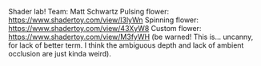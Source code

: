 Shader lab!
Team: Matt Schwartz
Pulsing flower: https://www.shadertoy.com/view/l3lyWn
Spinning flower: https://www.shadertoy.com/view/43XyW8
Custom flower: https://www.shadertoy.com/view/M3fyWH (be warned! This is... uncanny, for lack of better term. I think the ambiguous depth and lack of ambient occlusion are just kinda weird).
